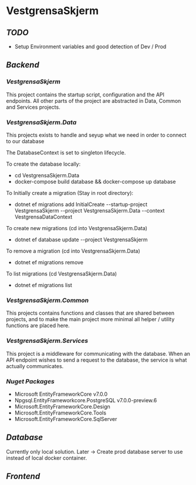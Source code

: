 # VestgrensaSkjerm

## _TODO_
- Setup Environment variables and good detection of Dev / Prod
## _Backend_

### _VestgrensaSkjerm_
This project contains the startup script, configuration and the API endpoints. All other parts of the project are abstracted in Data, Common and Services projects.

### _VestgrensaSkjerm.Data_
This projects exists to handle and seyup what we need in order to connect to our database

The DatabaseContext is set to singleton lifecycle.

To create the database locally:
- cd VestgrensaSkjerm.Data
- docker-compose build database && docker-compose up database

To Initially create a migration (Stay in root directory):
- dotnet ef migrations add InitialCreate --startup-project VestgrensaSkjerm --project VestgrensaSkjerm.Data --context VestgrensaDataContext

To create new migrations (cd into VestgrensaSkjerm.Data)
- dotnet ef database update --project VestgrensaSkjerm

To remove a migration (cd into VestgrensaSkjerm.Data)
- dotnet ef migrations remove

To list migrations (cd VestgrensaSkjerm.Data)
- dotnet ef migrations list


### _VestgrensaSkjerm.Common_
This projects contains functions and classes that are shared between projects, and to make the main project more minimal all helper / utility functions are placed here.

### _VestgrensaSkjerm.Services_
This project is a middleware for communicating with the database. When an API endpoint wishes to send a request to the database, the service is what actually communicates.

### _Nuget Packages_
- Microsoft EntityFrameworkCore v7.0.0
- Npgsql.EntityFrameworkcore.PostgreSQL v7.0.0-preview.6
- Microsoft.EntityFrameworkCore.Design
- Microsoft.EntityFrameworkCore.Tools
- Microsoft.EntityFrameworkCore.SqlServer

## _Database_
Currently only local solution.
Later -> Create prod database server to use instead of local docker container.

## _Frontend_